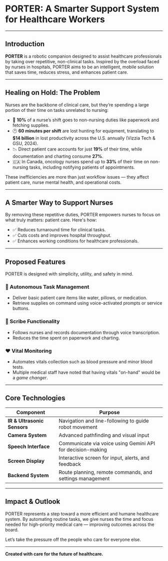 # PORTER: A Smarter Support System for Healthcare Workers

---

## Introduction

**PORTER** is a robotic companion designed to assist healthcare professionals by taking over repetitive, non-clinical tasks. Inspired by the overload faced by nurses in hospitals, PORTER aims to be an intelligent, mobile solution that saves time, reduces stress, and enhances patient care.

---

## Healing on Hold: The Problem

Nurses are the backbone of clinical care, but they’re spending a large portion of their time on tasks unrelated to nursing:

- 📄 **10%** of a nurse’s shift goes to non-nursing duties like paperwork and fetching supplies.  
- 🕐 **60 minutes per shift** are lost hunting for equipment, translating to **$14 billion** in lost productivity across the U.S. annually (Vizzia Tech & GSU, 2024).
- 📉 Direct patient care accounts for just **19%** of their time, while documentation and charting consume **27%**.
- 🇨🇦 In Canada, oncology nurses spend up to **33%** of their time on non-nursing tasks, including notifying patients of appointments.

These inefficiencies are more than just workflow issues — they affect patient care, nurse mental health, and operational costs.

---

## A Smarter Way to Support Nurses

By removing these repetitive duties, PORTER empowers nurses to focus on what truly matters: patient care. Here's how:

- ✅ Reduces turnaround time for clinical tasks.
- ✅ Cuts costs and improves hospital throughput.
- ✅ Enhances working conditions for healthcare professionals.

---

## Proposed Features

PORTER is designed with simplicity, utility, and safety in mind.

### 🧠 Autonomous Task Management
- Deliver basic patient care items like water, pillows, or medication.
- Retrieve supplies on command using voice-activated prompts or service buttons.
  
### 📝 Scribe Functionality
- Follows nurses and records documentation through voice transcription.
- Reduces the time spent on paperwork and charting.

### ❤️ Vital Monitoring
- Automates vitals collection such as blood pressure and minor blood tests.
- Multiple medical staff have noted that having vitals "on-hand" would be a *game changer*.

---

## Core Technologies

| Component                | Purpose                                                     |
|-------------------------|-------------------------------------------------------------|
| **IR & Ultrasonic Sensors** | Navigation and line-following to guide robot movement       |
| **Camera System**        | Advanced pathfinding and visual input                      |
| **Speech Interface**     | Communicate via voice using Gemini API for decision-making |
| **Screen Display**  | Interactive screen for input, alerts, and feedback         |
| **Backend System**       | Route planning, remote commands, and settings management   |

---

## Impact & Outlook

PORTER represents a step toward a more efficient and humane healthcare system. By automating routine tasks, we give nurses the time and focus needed for high-priority medical care — improving outcomes across the board.

Let’s take the pressure off the people who care for everyone else.

---

**Created with care for the future of healthcare.**
